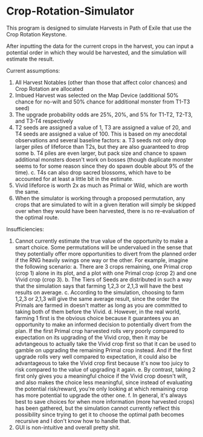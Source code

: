 # Crop-Rotation-Simulator

This program is designed to simulate Harvests in Path of Exile that use the Crop Rotation Keystone. 

After inputting the data for the current crops in the harvest, you can input a potential order in which they would be harvested, and the simulation will estimate the result. 

Current assumptions:
<break>
1. All Harvest Notables (other than those that affect color chances) and Crop Rotation are allocated
2. Imbued Harvest was selected on the Map Device (additional 50% chance for no-wilt and 50% chance for additional monster from T1-T3 seed)
3. The upgrade probability odds are 25%, 20%, and 5% for T1-T2, T2-T3, and T3-T4 respectively
4. T2 seeds are assigned a value of 1, T3 are assigned a value of 20, and T4 seeds are assigned a value of 100. This is based on my anecdotal observations and several baseline factors:
            a. T3 seeds not only drop larger piles of lifeforce than T2s, but they are also guaranteed to drop some
            b. T4 piles are even larger, but pack size and chance to spawn additional monsters doesn't work on bosses (though duplicate monster seems to for some reason since they do spawn double about 9% of the time).
            c. T4s can also drop sacred blossoms, which have to be accounted for at least a little bit in the estimate.
5. Vivid lifeforce is worth 2x as much as Primal or Wild, which are worth the same.
6. When the simulator is working through a proposed permutation, any crops that are simulated to wilt in a given iteration will simply be skipped over when they would have been harvested, there is no re-evaluation of the optimal route.

Insufficiencies:
1. Cannot currently estimate the true value of the opportunity to make a smart choice. Some permutations will be undervalued in the sense that they potentially offer more opportunities to divert from the planned order if the RNG heavily swings one way or the other. For example, imagine the following scenario:
                   a. There are 3 crops remaining, one Primal crop (crop 1) alone in its plot, and a plot with one Primal crop (crop 2) and one Vivid crop (crop 3).<break>
                   b. The Tiers of Seeds are distributed in such a way that the simulation says that farming 1,2,3 or 2,1,3 will have the best results on average. <break>
                   c. According to the simulation, choosing to farm 1,2,3 or 2,1,3 will give the same average result, since the order the Primals are farmed in doesn't matter as long as you are committed to taking both of them before the Vivid.<break>
                   d. However, in the real world, farming 1 first is the obvious choice because it guarantees you an opportunity to make an informed decision to potentially divert from the plan. If the first Primal crop harvested rolls very poorly compared to expectation on its upgrading of the Vivid crop, then it may be advtangeous to actually take the Vivid crop first so that it can be used to gamble on upgrading the remaining Primal crop instead. And if the first upgrade rolls very well compared to expectation, it could also be advantageous to take the Vivid crop first because it's now too juicy to risk compared to the value of upgrading it again. <break>
                   e. By contrast, taking 2 first only gives you a meaningful choice if the Vivid crop doesn't wilt, and also makes the choice less meaningful, since instead of evaluating the potential risk/reward, you're only looking at which remaining crop has more potential to upgrade the other one. <break>
                   f. In general, it's always best to save choices for when more information (more harvested crops) has been gathered, but the simulation cannot currently reflect this possibility since trying to get it to choose the optimal path becomes recursive and I don't know how to handle that. <break>
2. GUI is non-intuitive and overall pretty shit.

